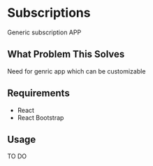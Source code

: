# Subscriptions

Generic subscription APP

What Problem This Solves
------------------------

Need for genric app which can be customizable

Requirements
------------

* React
* React Bootstrap

Usage
-----

TO DO
